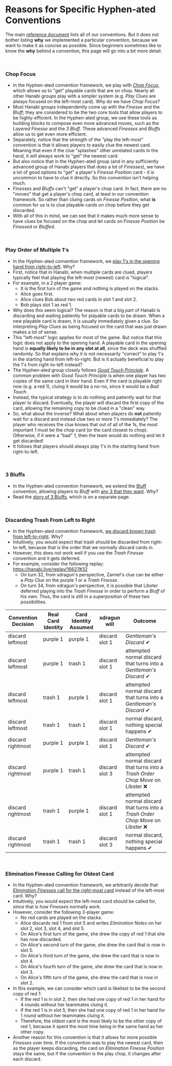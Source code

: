# Reasons for Specific Hyphen-ated Conventions

The main [reference document](../Reference.md) lists all of our conventions. But it does not bother listing **why** we implemented a particular convention, because we want to make it as concise as possible. Since beginners sometimes like to know the **why** behind a convention, this page will go into a bit more detail.

<br />

### Chop Focus

- In the Hyphen-ated convention framework, we play with *[Chop Focus](../Beginner.md#example-3---chop-focus)*, which allows us to "get" playable cards that are on chop. Nearly all other Hanabi groups play with a simpler system (e.g. *Play Clues* are always focused on the left-most card). Why do we have *Chop Focus*?
- Most Hanabi groups independently come up with the *Finesse* and the *Bluff*; they are considered to be the two core tools that allow players to be highly-efficient. In the Hyphen-ated group, we use these tools as building blocks to compose even more advanced moves, such as the *Layered Finesse* and the *3 Bluff*. These advanced *Finesses* and *Bluffs* allow us to get even more efficient.
- Separately, notice that the strength of the "play the left-most" convention is that it allows players to easily clue the newest card. Meaning that even if the clue "splashes" other unrelated cards in the hand, it will always work to "get" the newest card.
- But also notice that in the Hyphen-ated group (and in any sufficiently advanced group of Hanabi players that does a lot of *Finesses*), we have a lot of good options to "get" a player's *Finesse Position* card - it is uncommon to have to clue it directly. So this convention isn't helping much.
- *Finesses* and *Bluffs* can't "get" a player's chop card. In fact, there are no "moves" that get a player's chop card, at least in our convention framework. So rather than cluing cards on *Finesse Position*, what **is** common for us is to clue playable cards on chop before they get discarded.
- With all of this in mind, we can see that it makes much more sense to have clues be focused on the chop and let cards on *Finesse Position* be *Finessed* or *Bluffed*.

<br />

### Play Order of Multiple 1's

- In the Hyphen-ated convention framework, we [play 1's in the opening hand from right-to-left](../Reference.md#playing-multiple-1s---play-order-inversion-in-the-starting-hand-part-1). Why?
- First, notice that in Hanabi, when multiple cards are clued, players typically feel that playing the left-most (newest) card is "logical".
- For example, in a 2 player game:
  - It is the first turn of the game and nothing is played on the stacks.
  - Alice goes first.
  - Alice clues Bob about two red cards in slot 1 and slot 2.
  - Bob plays slot 1 as red 1.
- Why does this seem logical? The reason is that a big part of Hanabi is discarding and waiting patiently for playable cards to be drawn. When a new playable card is drawn, it is usually immediately given a clue. So interpreting *Play Clues* as being focused on the card that was just drawn makes a lot of sense.
- This "left-most" logic applies for most of the game. But notice that this logic does not apply to the opening hand. A playable card in the opening hand is **equally likely to be in any slot at all**, since the deck was shuffled randomly. So that explains why it is not necessarily "correct" to play 1's in the starting hand from left-to-right. But is it actually beneficial to play the 1's from right-to-left instead?
- The Hyphen-ated group closely follows *[Good Touch Principle](https://github.com/Zamiell/hanabi-conventions/blob/master/Reference.md#4-good-touch-principle)*. A common problem with *Good Touch Principle* is when one player has two copies of the same card in their hand. Even if the card is playable right now (e.g. a red 1), cluing it would be a no-no, since it would be a *Bad Touch*.
- Instead, the typical strategy is to do nothing and patiently wait for that player to discard. Eventually, the player will discard the first copy of the card, allowing the remaining copy to be clued in a "clean" way.
- So, what about the inverse? What about when players do **not** patiently wait for a discard and instead clue two or more 1's immediately? The player who receives the clue knows that out of all of the 1s, the most important 1 must be the chop card (or the card closest to chop). Otherwise, if it were a "bad" 1, then the team would do nothing and let it get discarded!
- It follows that players should always play 1's in the starting hand from right-to-left.

<br />

### 3 Bluffs

- In the Hyphen-ated convention framework, we extend the [Bluff](../Reference.md#bluffs) convention, allowing players to *Bluff* with [any 3 that they want](https://github.com/Zamiell/hanabi-conventions/blob/master/Reference.md#the-3-bluff). Why?
- Read the [story of 3 Bluffs](3_Bluffs.md), which is on a separate page.

<br />

### Discarding Trash From Left to Right

- In the Hyphen-ated convention framework, [we discard known trash from left-to-right](https://github.com/Zamiell/hanabi-conventions/blob/master/Reference.md#the-trash-order-chop-move). Why?
- Intuitively, you would expect that trash should be discarded from right-to-left, because that is the order that we normally discard cards in.
- However, this does not work well if you use the *Trash Finesse* convention and it gets deferred.
- For example, consider the following replay: https://hanabi.live/replay/16627#32
  - On turn 32, from xdragun's perspective, Zamiel's clue can be either a *Play Clue* on the purple 1 or a *Trash Finesse*.
  - On turn 34, from xdragun's perspective, it is possible that Libster deferred playing into the *Trash Finesse* in order to perform a *Bluff* of his own. Thus, the card is still in a superposition of these two possibilities.

| Convention Decision | Real Card Identity | Card Identity Assumed | xdragun will   | Outcome
| ------------------- | ------------------ | --------------------- | -------------- | -------
| discard leftmost    | purple 1           | purple 1              | discard slot 1 | *Gentleman's Discard* ✔
| discard leftmost    | purple 1           | trash 1               | discard slot 1 | attempted normal discard that turns into a *Gentleman's Discard* ✔
| discard leftmost    | trash 1            | purple 1              | discard slot 1 | attempted normal discard that turns into a *Gentleman's Discard* ✔
| discard leftmost    | trash 1            | trash 1               | discard slot 1 | normal discard, nothing special happens ✔
| discard rightmost   | purple 1           | purple 1              | discard slot 1 | *Gentleman's Discard* ✔
| discard rightmost   | purple 1           | trash 1               | discard slot 3 | attempted normal discard that turns into a *Trash Order Chop Move* on Libster ❌
| discard rightmost   | trash 1            | purple 1              | discard slot 1 | attempted normal discard that turns into a *Trash Order Chop Move* on Libster ❌
| discard rightmost   | trash 1            | trash 1               | discard slot 3 | normal discard, nothing special happens ✔

<br />

### Elimination Finesse Calling for Oldest Card

- In the Hyphen-ated convention framework, we arbitrarily decide that [*Elimination Finesses* call for the right-most card](https://github.com/Zamiell/hanabi-conventions/blob/master/Reference.md#the-elimination-finesse) instead of the left-most card. Why?
- Intuitively, you would expect the left-most card should be called for, since that is how *Finesses* normally work.
- However, consider the following 3-player game:
  - No red cards are played on the stacks.
  - Alice discards red 1 from slot 5 and writes *Elimination Notes* on her slot 2, slot 3, slot 4, and slot 5.
  - On Alice's first turn of the game, she drew the copy of red 1 that she has now discarded.
  - On Alice's second turn of the game, she drew the card that is now in slot 5.
  - On Alice's third turn of the game, she drew the card that is now in slot 4.
  - On Alice's fourth turn of the game, she drew the card that is now in slot 3.
  - On Alice's fifth turn of the game, she drew the card that is now in slot 2.
- In this example, we can consider which card is likeliest to be the second copy of red 1:
  - If the red 1 is in slot 2, then she had one copy of red 1 in her hand for 4 rounds without her teammates cluing it.
  - If the red 1 is in slot 5, then she had one copy of red 1 in her hand for 1 round without her teammates cluing it.
  - Therefore, the oldest card is the most likely to be the other copy of red 1, because it spent the most time being in the same hand as her other copy.
- Another reason for this convention is that it allows for more possible *Finesses* over time. If the convention was to play the newest card, then as the player keeps discarding, the card on *Elimination Finesse Position* stays the same, but if the convention is the play chop, it changes after each discard.
